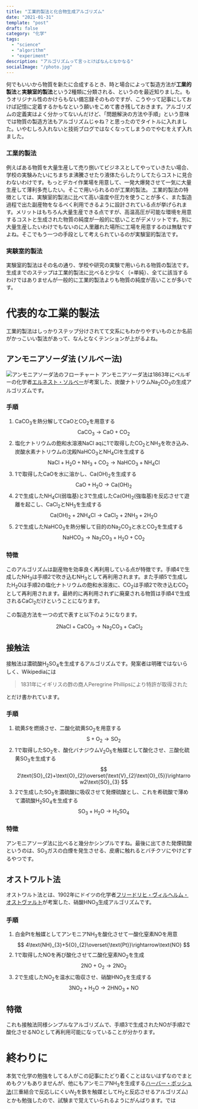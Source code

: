 ```yaml
---
title: "工業的製法と化合物生成アルゴリズム"
date: "2021-01-31"
template: "post"
draft: false
category: "化学"
tags:
  - "science"
  - "algorithm"
  - "experiment"
description: "アルゴリズムって言っとけばなんとなかなる"
socialImage: "/photo.jpg"
---
```


何でもいいから物質を新たに合成するとき、時と場合によって製造方法が**工業的製法**と**実験室的製法**という2種類に分類される、というのを最近知りました。もうオリジナル性のかけらもない備忘録そのものですが、こうやって記事にしておけば記憶に定着するかもなという願いをこめて書き残しておきます。アルゴリズムの定義実はよく分かってないんだけど、「問題解決の方法や手順」という意味では物質の製造方法もアルゴリズムじゃね？と思ったのでタイトルに入れました。いやむしろ入れないと技術ブログではなくなってしまうのでやむをえず入れました。

### 工業的製法
例えばある物質を大量生産して売り捌いてビジネスとしてやっていきたい場合、学校の実験みたいにちまちま沸騰させたり液体たらしたりしてたらコストに見合わないわけです。もっとデカイ作業場を用意して、一発大爆発させて一気に大量生産して薄利多売したい。そこで用いられるのが工業的製法。
工業的製法の特徴としては、実験室的製法に比べて高い温度や圧力を使うことが多く、また製造過程で出た副産物をなるべく利用できるように設計されている点が挙げられます。メリットはもちろん大量生産できる点ですが、高温高圧が可能な環境を用意するコストと生成された物質の純度が一般的に低いことがデメリットです。別に大量生産したいわけでもないのに人里離れた場所に工場を用意するのは無駄ですよね。そこでもう一つの手段として考えられているのが実験室的製法です。

### 実験室的製法
実験室的製法はその名の通り、学校や研究の実験で用いられる物質の製法です。生成までのステップは工業的製法に比べると少なく（=単純）、全てに該当するわけではありませんが一般的に工業的製法よりも物質の純度が高いことが多いです。

# 代表的な工業的製法
工業的製法はしっかりステップ分けされてて文系にもわかりやすいものとか名前がかっこいい製法があって、なんとなくテンションが上がるよね。

## アンモニアソーダ法 (ソルべー法)
![アンモニアソーダ法のフローチャート](https://user-images.githubusercontent.com/51294895/106385384-6a915e00-6413-11eb-99ba-378ee91a4b43.png)
アンモニアソーダ法は1863年にベルギーの化学者[エルネスト・ソルべー](https://artsandculture.google.com/exhibit/QQ8X_Kko)が考案した、炭酸ナトリウム$\text{Na}_{2}\text{CO}_{3}$の生成アルゴリズムです。
### 手順
1. $\text{CaCO}_{3}$を熱分解して$\text{CaO}$と$\text{CO}_{2}$を用意する
$$
\text{CaCO}_{3}\rightarrow\text{CaO}+\text{CO}_{2}
$$
2. 塩化ナトリウムの飽和水溶液$\text{NaCl aq}$に1で取得した$\text{CO}_{2}$と$\text{NH}_{3}$を吹き込み、炭酸水素ナトリウムの沈殿$\text{NaHCO}_{3}$と$\text{NH}_{4}\text{Cl}$を生成する
$$
\text{NaCl} + \text{H}_{2}\text{O} + \text{NH}_{3} + \text{CO}_{2}\rightarrow\text{NaHCO}_{3} + \text{NH}_{4}\text{Cl}
$$
3. 1で取得した$\text{CaO}$を水に溶かし、$\text{Ca(OH)}_{2}$を生成する
$$
\text{CaO}+\text{H}_{2}\text{O}\rightarrow\text{Ca(OH)}_{2}
$$
4. 2で生成した$\text{NH}_{4}\text{Cl}$(弱塩基)と3で生成した$\text{Ca(OH)}_{2}$(強塩基)を反応させて遊離を起こし、$\text{CaCl}_{2}$と$\text{NH}_{3}$を生成する
$$
\text{Ca(OH)}_{2} + 2\text{NH}_{4}\text{Cl}\rightarrow\text{CaCl}_{2} + 2\text{NH}_{3} + 2\text{H}_{2}\text{O}
$$
5. 2で生成した$\text{NaHCO}_{3}$を熱分解して目的の$\text{Na}_{2}\text{CO}_{3}$と水と$\text{CO}_{2}$を生成する
$$
\text{NaHCO}_{3}\rightarrow\text{Na}_{2}\text{CO}_{3}+\text{H}_{2}\text{O}+\text{CO}_{2}
$$

### 特徴
このアルゴリズムは副産物を効率良く再利用している点が特徴です。手順4で生成した$\text{NH}_{3}$は手順2で吹き込む$\text{NH}_{3}$として再利用されます。また手順5で生成した$\text{H}_{2}\text{O}$は手順2の塩化ナトリウムの飽和水溶液に、$\text{CO}_{2}$は手順2で吹き込む$\text{CO}_{2}$として再利用されます。最終的に再利用されずに廃棄される物質は手順4で生成される$\text{CaCl}_{2}$だけということになります。

この製造方法を一つの式で表すと以下のようになります。

$$
2\text{NaCl} + \text{CaCO}_{3}\rightarrow\text{Na}_{2}\text{CO}_{3} + \text{CaCl}_{2}
$$

## 接触法
接触法は濃硫酸$\text{H}_{2}\text{SO}_{4}$を生成するアルゴリズムです。発案者は明確ではないらしく、Wikipediaには
> 1831年にイギリスの酢の商人Peregrine Phillipsにより特許が取得された

とだけ書かれています。
### 手順
1. 硫黄$S$を燃焼させ、二酸化硫黄$\text{SO}_{2}$を用意する
$$
\text{S}+\text{O}_{2}\rightarrow\text{SO}_{2}
$$
2. 1で取得した$\text{SO}_{2}$を、酸化バナジウム$\text{V}_{2}\text{O}_{5}$を触媒として酸化させ、三酸化硫黄$\text{SO}_{3}$を生成する
$$
2\text{SO}_{2}+\text{O}_{2}\overset{\text{V}_{2}\text{O}_{5}}\rightarrow2\text{SO}_{3}
$$
3. 2で生成した$\text{SO}_{3}$を濃硫酸に吸収させて発煙硫酸とし、これを希硫酸で薄めて濃硫酸$\text{H}_{2}\text{SO}_{4}$を生成する
$$
\text{SO}_{3}+\text{H}_{2}\text{O}\rightarrow\text{H}_{2}\text{SO}_{4}
$$

### 特徴
アンモニアソーダ法に比べると幾分かシンプルですね。最後に出てきた発煙硫酸というのは、$\text{SO}_{3}$ガスの白煙を発生させる、皮膚に触れるとバチクソにやけどするやつです。

## オストワルト法
オストワルト法とは、1902年にドイツの化学者[フリードリヒ・ヴィルヘルム・オストヴァルト](https://artsandculture.google.com/entity/wilhelm-ostwald/m0872h)が考案した、硝酸$\text{HNO}_{3}$生成アルゴリズムです。
### 手順
1. 白金$\text{Pt}$を触媒としてアンモニア$\text{NH}_{3}$を酸化させて一酸化窒素$\text{NO}$を用意
$$
4\text{NH}_{3}+5{O}_{2}\overset{\text{Pt}}\rightarrow\text{NO}
$$
2. 1で取得した$\text{NO}$を再び酸化させて二酸化窒素$\text{NO}_{2}$を生成
$$
2\text{NO}+\text{O}_{2}\rightarrow2\text{NO}_{2}
$$
3. 2で生成した$\text{NO}_{2}$を温水に吸収させ、硝酸$\text{HNO}_{3}$を生成する
$$
3\text{NO}_{2}+\text{H}_{2}\text{O}\rightarrow2\text{HNO}_{3}+\text{NO}
$$

## 特徴
これも接触法同様シンプルなアルゴリズムで、手順3で生成された$\text{NO}$が手順2で酸化させる$\text{NO}$として再利用可能になっていることが分かります。

# 終わりに
本気で化学の勉強をしてる人がこの記事にたどり着くことはないはずなのでまとめもクソもありませんが、他にもアンモニア$\text{NH}_{3}$を生成する[ハーバー・ボッシュ法](http://www.mech.nias.ac.jp/biomass/Haber1.htm)(三重結合で反応しにくい$N_{2}$を鉄を触媒として$H_{2}$と反応させるアルゴリズム)とかも勉強したので、試験まで覚えていられるようにがんばります。では
